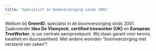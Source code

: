 ```yaml
---
title: 'Specialist in boomverzorging sinds 2001'
---
```


Welkom bij **GreenID**, specialist in de boomverzorging sinds 2001. Zaakvoerder **Ides De Vlamynck**, **certified treeworker (UK)** en **European TreeWorker**, is uw centrale aanspreekpunt. Wij staan garant voor kennis, kwaliteit en duurzaamheid. Met andere woorden “boomverzorging met verstand van zaken”!